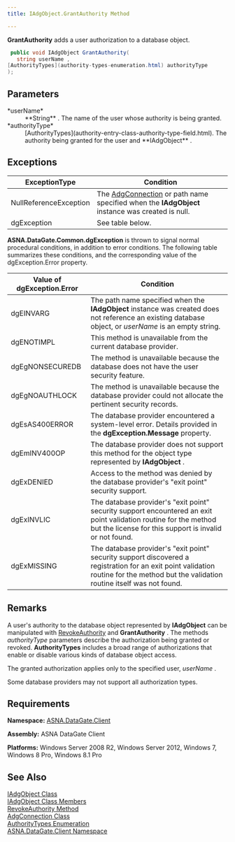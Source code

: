 ```yaml
---
title: IAdgObject.GrantAuthority Method

---
```


**GrantAuthority** adds a user authorization to a database object.

```cs
 public void IAdgObject GrantAuthority(
   string userName ,
[AuthorityTypes](authority-types-enumeration.html) authorityType
);
```

## Parameters

<dl>
        <dt>
 *userName* 
        </dt>
        <dd>
**String** . The name of the user whose authority is being granted.
</dd>
        <dt>
 *authorityType* 
        </dt>
        <dd>
[AuthorityTypes](authority-entry-class-authority-type-field.html). The authority being granted for the user and **IAdgObject** .
</dd>
</dl>

## Exceptions



| ExceptionType | Condition |
| ---- | ---- |
| NullReferenceException | The [AdgConnection](adg-connection-class.html) or path name specified when the **IAdgObject** instance was created is null. |
| dgException | See table below. |



**ASNA.DataGate.Common.dgException** is thrown to signal normal procedural conditions, in addition to error conditions. The following table summarizes these conditions, and the corresponding value of the <span>dgException.Error</span> property. 
<br />



| Value of dgException.Error | Condition |
| ---- | ---- |
| dgEINVARG | The path name specified when the **IAdgObject** instance was created does not reference an existing database object, or *userName* is an empty string. |
| dgENOTIMPL | This method is unavailable from the current database provider. |
| dgEgNONSECUREDB | The method is unavailable because the database does not have the user security feature. |
| dgEgNOAUTHLOCK | The method is unavailable because the database provider could not allocate the pertinent security records. |
| dgEsAS400ERROR | The database provider encountered a system-level error. Details provided in the **dgException.Message** property. |
| dgEmINV400OP | The database provider does not support this method for the object type represented by **IAdgObject** . |
| dgExDENIED | Access to the method was denied by the database provider's "exit point" security support. |
| dgExINVLIC | The database provider's "exit point" security support encountered an exit point validation routine for the method but the license for this support is invalid or not found. |
| dgExMISSING | The database provider's "exit point" security support discovered a registration for an exit point validation routine for the method but the validation routine itself was not found. |



## Remarks

A user's authority to the database object represented by **IAdgObject** can be manipulated with [RevokeAuthority](iadg-object-class-revoke-authority-method.html) and **GrantAuthority** . The methods *authorityType* parameters describe the authorization being granted or revoked. **AuthorityTypes** includes a broad range of authorizations that enable or disable various kinds of database object access.

The granted authorization applies only to the specified user, *userName* .

Some database providers may not support all authorization types.
## Requirements

<span> **Namespace:** [ASNA.DataGate.Client](datagate-client-namespace.html) </span> 

<span> **Assembly:** ASNA DataGate Client</span> 

**Platforms:** Windows Server 2008 R2, Windows Server 2012, Windows 7, Windows 8 Pro, Windows 8.1 Pro 
## See Also


[IAdgObject Class](iadg-object-class.html)
      <br />
[IAdgObject Class Members](iadg-object-members.html)
      <br />
[RevokeAuthority Method](iadg-object-class-revoke-authority-method.html)
      <br />
[AdgConnection Class](adg-connection-class.html)
      <br />
[AuthorityTypes Enumeration](authority-types-enumeration.html)
      <br />
[ASNA.DataGate.Client Namespace](datagate-client-namespace.html)

